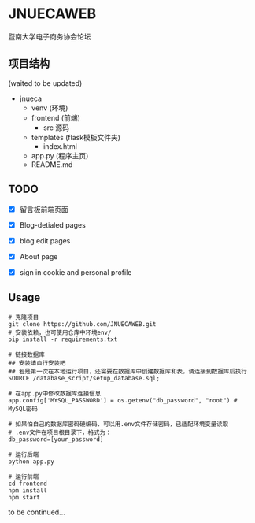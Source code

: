 # JNUECAWEB
暨南大学电子商务协会论坛
## 项目结构
(waited to be updated)

- jnueca
  - venv (环境)
  - frontend (前端)
    - src 源码
  - templates (flask模板文件夹)
    - index.html
  - app.py (程序主页)
  - README.md

## TODO
- [x] 留言板前端页面
- [x] Blog-detialed pages
- [x] blog edit pages
- [x] About page 
- [x] sign in cookie and personal profile


## Usage

```commandline
# 克隆项目
git clone https://github.com/JNUECAWEB.git
# 安装依赖，也可使用仓库中环境env/
pip install -r requirements.txt
```
```commandline
# 链接数据库
## 安装请自行安装吧
## 若是第一次在本地运行项目，还需要在数据库中创建数据库和表，请连接到数据库后执行
SOURCE /database_script/setup_database.sql;

# 在app.py中修改数据库连接信息
app.config['MYSQL_PASSWORD'] = os.getenv("db_password", "root") # MySQL密码

# 如果怕自己的数据库密码硬编码，可以用.env文件存储密码，已适配环境变量读取
# .env文件在项目根目录下，格式为： 
db_password=[your_password]
```
```commandline
# 运行后端
python app.py
```

```commandline
# 运行前端
cd frontend
npm install
npm start
```

to be continued...